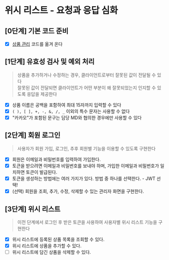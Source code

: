 # 위시 리스트 - 요청과 응답 심화

## [0단계] 기본 코드 준비

- [x] [상품 관리](https://github.com/next-step/spring-gift-product/tree/doorcs) 코드를 옮겨 온다

## [1단계] 유효성 검사 및 예외 처리
> 상품을 추가하거나 수정하는 경우, 클라이언트로부터 잘못된 값이 전달될 수 있다  
> 잘못된 값이 전달되면 클라이언트가 어떤 부분이 왜 잘못되었는지 인지할 수 있도록 응답을 제공한다

- [x] 상품 이름은 공백을 포함하여 최대 15자까지 입력할 수 있다
- [x] `( ), [ ], +, -, &, /, _` 이외의 특수 문자는 사용할 수 없다
- [x] "카카오"가 포함된 문구는 담당 MD와 협의한 경우에만 사용할 수 있다

## [2단계] 회원 로그인
> 사용자가 회원 가입, 로그인, 추후 회원별 기능을 이용할 수 있도록 구현한다

- [x] 회원은 이메일과 비밀번호를 입력하여 가입한다.
- [x] 토큰을 받으려면 이메일과 비밀번호를 보내야 하며, 가입한 이메일과 비밀번호가 일치하면 토큰이 발급된다.
- [x] 토큰을 생성하는 방법에는 여러 가지가 있다. 방법 중 하나를 선택한다. - JWT 선택!
- [x] (선택) 회원을 조회, 추가, 수정, 삭제할 수 있는 관리자 화면을 구현한다.

## [3단계] 위시 리스트
> 이전 단계에서 로그인 후 받은 토큰을 사용하여 사용자별 위시 리스트 기능을 구현한다

- [x] 위시 리스트에 등록된 상품 목록을 조회할 수 있다.
- [x] 위시 리스트에 상품을 추가할 수 있다.
- [ ] 위시 리스트에 담긴 상품을 삭제할 수 있다.

